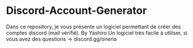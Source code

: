 # Discord-Account-Generator
Dans ce repository, je vous présente un logiciel permettant de créer des comptes discord (mail vérifié). By Yashiro
Un logiciel très facile à utiliser, si vous avez des questions -> discord.gg/oneria
